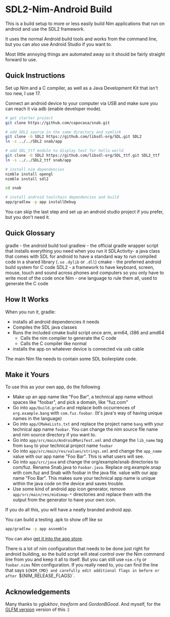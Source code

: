 SDL2-Nim-Android Build
===

This is a build setup to more or less easily build Nim applications that run on android and use the SDL2 framework.

It uses the normal Android build tools and works from the command line, but you can also use Android Studio if you want to.

Most little annoying things are automated away so it should be fairly straight forward to use.

Quick Instructions
---

Set up Nim and a C compiler, as well as a Java Development Kit that isn't too new, I use 17.

Connect an android device to your computer via USB and make sure you can reach it via adb (enable developer mode).

```sh
# get starter project
git clone https://github.com/capocasa/snab.git

# add SDL2 source in the same directory and symlink
git clone -b SDL2 https://github.com/libsdl-org/SDL.git SDL2
ln -s ../../SDL2 snab/app

# add SDL_ttf module to display text for hello world
git clone -b SDL2 https://github.com/libsdl-org/SDL_ttf.git SDL2_ttf
ln -s ../../SDL2_ttf snab/app

# install nim dependencies
nimble install opengl
nimble install sdl2

cd snab

# install android toolchain dependencies and build
app/gradlew -p app installDebug
```

You can skip the last step and set up an android studio project if you prefer, but you don't need it.

Quick Glossary
---

gradle - the android build tool
gradlew - the official gradle wrapper script that installs everything you need when you run it
SDLActivity- a java class that comes with SDL for android to have a standard way to run compiled code in a shared library (`.so` `.dylib` or `.dll`)
cmake - the preferred android build system for C code
SDL2 - a framework to have keyboard, screen, mouse, touch and sound across phones and computers so you only have to write most of the code once
Nim - one language to rule them all, used to generate the C code

How It Works
---

When you run it, gradle:

- installs all android dependencies it needs
- Compiles the SDL java classes
- Runs the included cmake build script once arm, arm64, i386 and amd64
  - Calls the nim compiler to generate the C code
  - Calls the C compiler like normal
- installs the app on whatever device is connected via usb cable

The main Nim file needs to contain some SDL boilerplate code.

Make it Yours
-------------

To use this as your own app, do the following

- Make up an app name like "Foo Bar", a technical app name without spaces like "foobar", and pick a domain, like "fuz.com"
- Go into `app/build.gradle` and replace both occurrences of `org.example.bang` with `com.fuz.foobar`. (It's java's way of having unique names in the language)
- Go into `app/CMakeLists.txt` and replace the project name `bang` with your technical app name `foobar`. You can change the nim source file name and nim source directory if you want to.
- Go into `app/src/main/AndroidManifest.xml` and change the `lib_name` tag from `bang` to your technical project name `foobar`
- Go into `app/src/main/res/values/strings.xml` and change the `app_name` value with our app name "Foo Bar". This is what users will see.
- Go into `app/src/java` and change the org/example/snab directories to com/fuz. Rename Snab.java to `Foobar.java`. Replace org.example.snap with com.fuz and Snab with foobar in the java file. value with our app name "Foo Bar". This makes sure your technical app name is unique within the java code on the device and saves trouble.
- Use some kind of android app icon generator, remove `app/src/main/res/midimap-*` directories and replace them with the output from the generator to have your own icon.

If you do all this, you will have a neatly branded android app.

You can build a testing .apk to show off like so

```sh
app/gradlew -p app assemble
```

You can also [get it into the app store](https://developer.android.com/build/building-cmdline#bundle_build_gradle).

There is a lot of nim configuration that needs to be done just right for android building, so the build script will steal control over the Nim command line from you and keep it all to itself. But you can still use `nim.cfg` or `foobar.nims` Nim configuration. If you really need to, you can find the line that says `${NIM_CMD} and carefully edit additional flags in before or after `${NIM_RELEASE_FLAGS}`.


Acknowledgements
---

Many thanks to *yglukhov*, *treeform* and *GordonBGood*. And myself, for the [GLFM version](https://github.com/capocasa/bang) version of this :)

